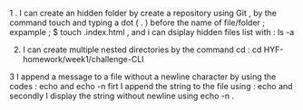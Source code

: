 1 . I can create an hidden folder by create a repository using Git , by the command touch and typing a dot ( . ) before the name of file/folder ;
expample ; $ touch .index.html ,
and i can dsiplay hidden files list with : ls -a

2.  I  can  create multiple nested directories by the command cd : 
cd HYF-homework/week1/challenge-CLI


3  I append a message to a file without a newline character by using the codes : echo and echo -n 
firt I append the string to the file using : echo <somthing>  and secondly I display the string without newline using echo -n .
